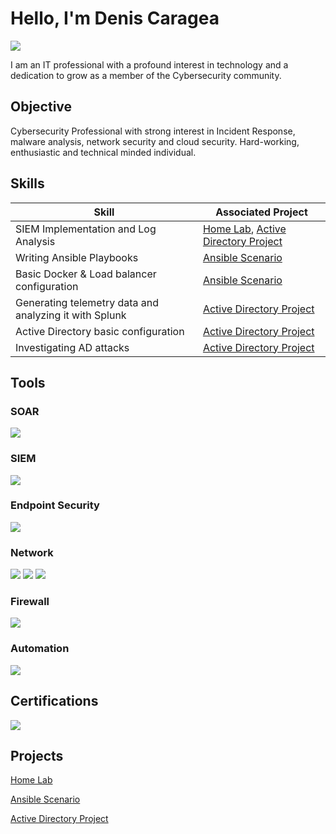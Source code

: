 # Hello, I'm Denis Caragea
<a href="https://www.linkedin.com/in/denis-caragea-a9aa411b3/"><img src="https://img.shields.io/badge/-LinkedIn-0072b1?&style=for-the-badge&logo=linkedin&logoColor=white" /></a>

I am an IT professional with a profound interest in technology and a dedication to grow as a member of the Cybersecurity community.

## Objective

Cybersecurity Professional with strong interest in Incident Response, malware analysis, network security and cloud security. Hard-working, enthusiastic and technical minded individual.

## Skills

| Skill                                         | Associated Project         |
|-----------------------------------------------|----------------------------|
| SIEM Implementation and Log Analysis          | <a href="https://github.com/carageadenis1806/Home-Lab">Home Lab</a>, <a href="https://github.com/carageadenis1806/Active-Directory-Project">Active Directory Project</a>|
| Writing Ansible Playbooks | <a href="https://github.com/carageadenis1806/ansibleScenarioConfigs">Ansible Scenario</a>|
| Basic Docker & Load balancer configuration | <a href="https://github.com/carageadenis1806/ansibleScenarioConfigs">Ansible Scenario</a>|
| Generating telemetry data and analyzing it with Splunk | <a href="https://github.com/carageadenis1806/Active-Directory-Project">Active Directory Project</a>|
| Active Directory basic configuration| <a href="https://github.com/carageadenis1806/Active-Directory-Project">Active Directory Project</a>|
|Investigating AD attacks| <a href="https://github.com/carageadenis1806/Active-Directory-Project">Active Directory Project</a>|





## Tools
### SOAR
<div>
<img src="https://img.shields.io/badge/-Chronicle_Soar-000000?&style=for-the-badge&logo=googlecloud&logoColor=white" /> </div>

### SIEM
<div>
    <img src="https://img.shields.io/badge/-Splunk-000000?&style=for-the-badge&logo=Splunk&logoColor=white" />
</div>

### Endpoint Security
<div>
<img src="https://img.shields.io/badge/-M365_Defender-000000?&style=for-the-badge&logo=microsoft&logoColor=white" />
</div>


### Network
<div>
    <img src="https://img.shields.io/badge/-Wireshark-1679A7?&style=for-the-badge&logo=Wireshark&logoColor=white" />
    <img src="https://img.shields.io/badge/-Snort-FF0000?&style=for-the-badge&logo=Snort&logoColor=white" />
    <img src="https://img.shields.io/badge/-Nmap-4682B4?&style=for-the-badge&logo=Nmap&logoColor=white" />
</div>

### Firewall
<img src="https://img.shields.io/badge/-PA_Cortex-000000?&style=for-the-badge&logo=PaloAltoNetworks&logoColor=white" />


### Automation
<div>
  <img src="https://img.shields.io/badge/-Ansible-EE0000?&style=for-the-badge&logo=Ansible&logoColor=white" />
</div>

## Certifications
<div>
<img src="https://img.shields.io/badge/ISC2-CC-0033A0?style=for-the-badge&logo=ISC2&logoColor=white" />
</div>

## Projects
<a href="https://github.com/carageadenis1806/Home-Lab">Home Lab</a>

<a href="https://github.com/carageadenis1806/ansibleScenarioConfigs">Ansible Scenario</a>

<a href="https://github.com/carageadenis1806/Active-Directory-Project">Active Directory Project</a>
